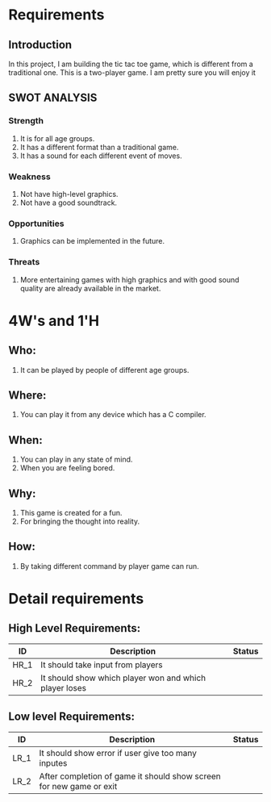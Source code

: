 # Requirements
## Introduction
In this project, I am building the tic tac toe game, which is different from a traditional one. This is a two-player game.
I am pretty sure you will enjoy it

## SWOT ANALYSIS
### Strength
1. It is for all age groups.
2. It has a different format than a traditional game.
3. It has a sound for each different event of moves.

### Weakness
1. Not have high-level graphics.
2. Not have a good soundtrack.
### Opportunities
1. Graphics can be implemented in the future.
### Threats
1. More entertaining games with high graphics and with good sound quality are already available in the market.

# 4W's and 1'H
## Who:
1. It can be played by people of different age groups.

## Where:
1. You can play it from any device which has a C compiler.

## When:
1. You can play in any state of mind.
2. When you are feeling bored.

## Why:
1. This game is created for a fun.
2. For bringing the thought into reality.

## How:
1. By taking different command by player game can run.

# Detail requirements
## High Level Requirements:
 ID | Description | Status 
----|  ---------- | -----
HR_1 | It should take input from players |
HR_2 | It should show which player won and which player loses |

## Low level Requirements:
 ID | Description | Status 
----|  ---------- | -----
LR_1 | It should show error if user give too many inputes |
LR_2 | After completion of game it should show screen for new game or exit |
